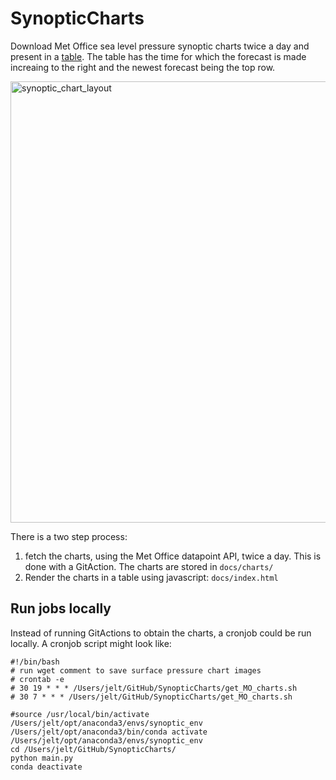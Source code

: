 # SynopticCharts
Download Met Office sea level pressure synoptic charts twice a day and present in a [table](https://jpolton.github.io/SynopticCharts/index.html). The table has the time for which the forecast is made increaing to the right and the newest forecast being the top row.

<img width="706" alt="synoptic_chart_layout" src="https://github.com/jpolton/SynopticCharts/assets/22616872/9c46d8dd-b5b5-4dad-bfb6-4fec7ce11bb6">

There is a two step process:
1) fetch the charts, using the Met Office datapoint API, twice a day. This is done with a GitAction. The charts are stored in `docs/charts/`
2) Render the charts in a table using javascript: `docs/index.html`

## Run jobs locally
Instead of running GitActions to obtain the charts, a cronjob could be run locally. A cronjob script might look like:

    #!/bin/bash
    # run wget comment to save surface pressure chart images
    # crontab -e
    # 30 19 * * * /Users/jelt/GitHub/SynopticCharts/get_MO_charts.sh
    # 30 7 * * * /Users/jelt/GitHub/SynopticCharts/get_MO_charts.sh
    
    #source /usr/local/bin/activate /Users/jelt/opt/anaconda3/envs/synoptic_env 
    /Users/jelt/opt/anaconda3/bin/conda activate /Users/jelt/opt/anaconda3/envs/synoptic_env
    cd /Users/jelt/GitHub/SynopticCharts/
    python main.py
    conda deactivate
